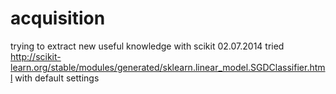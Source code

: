 acquisition
===========
trying to extract new useful knowledge with scikit
02.07.2014 tried http://scikit-learn.org/stable/modules/generated/sklearn.linear_model.SGDClassifier.html with default settings
